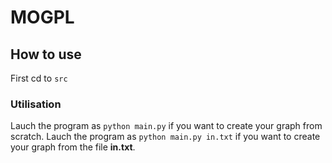 # MOGPL

## How to use

First cd to ```src```

### Utilisation

Lauch the program as ```python main.py``` if you want to create your graph from scratch.
Lauch the program as ```python main.py in.txt``` if you want to create your graph from the file **in.txt**.
